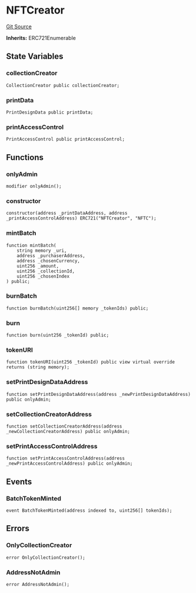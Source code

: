 # NFTCreator
[Git Source](https://github.com/digiv3rse/protocol-contracts/blob/78826068117a4eb9f5d01837d2d88deb72b92ea0/contracts/modules/creator/NFTCreator.sol)

**Inherits:**
ERC721Enumerable


## State Variables
### collectionCreator

```solidity
CollectionCreator public collectionCreator;
```


### printData

```solidity
PrintDesignData public printData;
```


### printAccessControl

```solidity
PrintAccessControl public printAccessControl;
```


## Functions
### onlyAdmin


```solidity
modifier onlyAdmin();
```

### constructor


```solidity
constructor(address _printDataAddress, address _printAccessControlAddress) ERC721("NFTCreator", "NFTC");
```

### mintBatch


```solidity
function mintBatch(
    string memory _uri,
    address _purchaserAddress,
    address _chosenCurrency,
    uint256 _amount,
    uint256 _collectionId,
    uint256 _chosenIndex
) public;
```

### burnBatch


```solidity
function burnBatch(uint256[] memory _tokenIds) public;
```

### burn


```solidity
function burn(uint256 _tokenId) public;
```

### tokenURI


```solidity
function tokenURI(uint256 _tokenId) public view virtual override returns (string memory);
```

### setPrintDesignDataAddress


```solidity
function setPrintDesignDataAddress(address _newPrintDesignDataAddress) public onlyAdmin;
```

### setCollectionCreatorAddress


```solidity
function setCollectionCreatorAddress(address _newCollectionCreatorAddress) public onlyAdmin;
```

### setPrintAccessControlAddress


```solidity
function setPrintAccessControlAddress(address _newPrintAccessControlAddress) public onlyAdmin;
```

## Events
### BatchTokenMinted

```solidity
event BatchTokenMinted(address indexed to, uint256[] tokenIds);
```

## Errors
### OnlyCollectionCreator

```solidity
error OnlyCollectionCreator();
```

### AddressNotAdmin

```solidity
error AddressNotAdmin();
```

